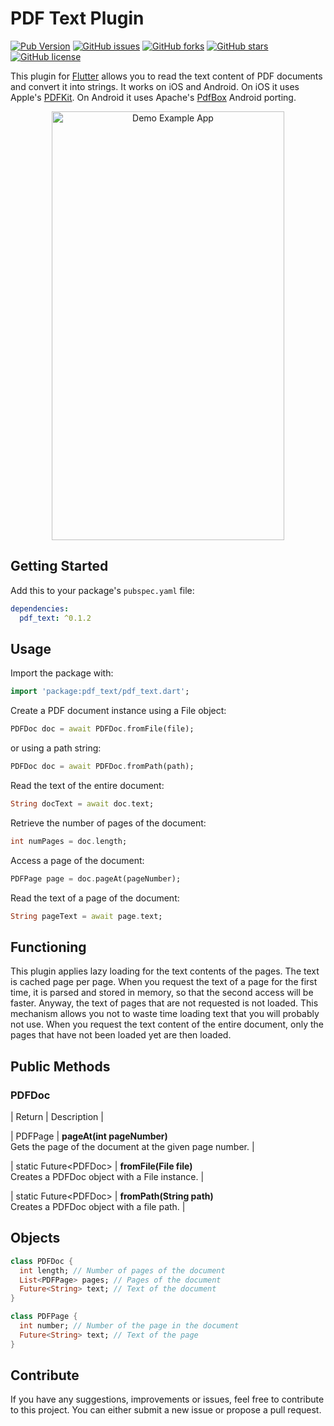 # PDF Text Plugin

[![Pub Version](https://img.shields.io/pub/v/pdf_text)](https://pub.dev/packages/pdf_text)
[![GitHub issues](https://img.shields.io/github/issues/AlessioLuciani/flutter-pdf-text)](https://github.com/AlessioLuciani/flutter-pdf-text/issues)
[![GitHub forks](https://img.shields.io/github/forks/AlessioLuciani/flutter-pdf-text)](https://github.com/AlessioLuciani/flutter-pdf-text/network)
[![GitHub stars](https://img.shields.io/github/stars/AlessioLuciani/flutter-pdf-text)](https://github.com/AlessioLuciani/flutter-pdf-text/stargazers)
[![GitHub license](https://img.shields.io/github/license/AlessioLuciani/flutter-pdf-text)](https://github.com/AlessioLuciani/flutter-pdf-text/blob/master/LICENSE)

This plugin for [Flutter](https://flutter.dev) allows you to read the text content of PDF documents and convert it into strings. It works on iOS and Android. On iOS it uses Apple's [PDFKit](https://developer.apple.com/documentation/pdfkit). On Android it uses Apache's [PdfBox](https://github.com/TomRoush/PdfBox-Android) Android porting.

<p align="center">
  <img src="https://raw.githubusercontent.com/AlessioLuciani/flutter-pdf-text/master/example/flutter-pdf-text.gif" alt="Demo Example App" style="margin:auto" width="372" height="686">
</p>

## Getting Started

Add this to your package's `pubspec.yaml` file:

```yaml
dependencies:
  pdf_text: ^0.1.2
```

## Usage

Import the package with:

```dart
import 'package:pdf_text/pdf_text.dart';
```

Create a PDF document instance using a File object:

```dart
PDFDoc doc = await PDFDoc.fromFile(file);
```

or using a path string:

```dart
PDFDoc doc = await PDFDoc.fromPath(path);
```

Read the text of the entire document:

```dart
String docText = await doc.text;
```

Retrieve the number of pages of the document:

```dart
int numPages = doc.length;
```

Access a page of the document:

```dart
PDFPage page = doc.pageAt(pageNumber);
```

Read the text of a page of the document:

```dart
String pageText = await page.text;
```

## Functioning

This plugin applies lazy loading for the text contents of the pages. The text is cached page per page. When you request the text of a page for the first time, it is parsed and stored in memory, so that the second access will be faster. Anyway, the text of pages that are not requested is not loaded. This mechanism
allows you not to waste time loading text that you will probably not use. When you request the text content of the entire document, only the pages that have not been loaded yet are then loaded.

## Public Methods
  
### PDFDoc

| Return  | Description  |

| PDFPage | **pageAt(int pageNumber)** <br> Gets the page of the document at the given page number. |

| static Future\<PDFDoc> | **fromFile(File file)** <br> Creates a PDFDoc object with a File instance. |

| static Future\<PDFDoc> | **fromPath(String path)** <br> Creates a PDFDoc object with a file path. |

## Objects

```dart
class PDFDoc {
  int length; // Number of pages of the document
  List<PDFPage> pages; // Pages of the document
  Future<String> text; // Text of the document
}

class PDFPage {
  int number; // Number of the page in the document
  Future<String> text; // Text of the page
}
```

## Contribute

If you have any suggestions, improvements or issues, feel free to contribute to this project.
You can either submit a new issue or propose a pull request.